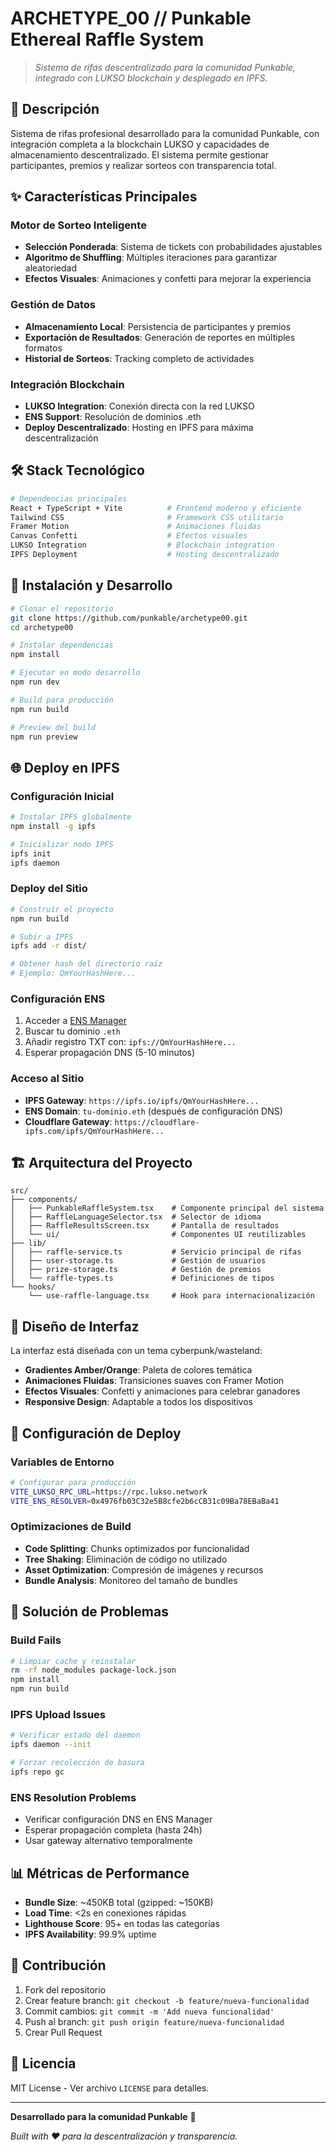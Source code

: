 # ARCHETYPE_00 // Punkable Ethereal Raffle System

> *Sistema de rifas descentralizado para la comunidad Punkable, integrado con LUKSO blockchain y desplegado en IPFS.*

## 🚀 **Descripción**

Sistema de rifas profesional desarrollado para la comunidad Punkable, con integración completa a la blockchain LUKSO y capacidades de almacenamiento descentralizado. El sistema permite gestionar participantes, premios y realizar sorteos con transparencia total.

## ✨ **Características Principales**

### **Motor de Sorteo Inteligente**
- **Selección Ponderada**: Sistema de tickets con probabilidades ajustables
- **Algoritmo de Shuffling**: Múltiples iteraciones para garantizar aleatoriedad
- **Efectos Visuales**: Animaciones y confetti para mejorar la experiencia

### **Gestión de Datos**
- **Almacenamiento Local**: Persistencia de participantes y premios
- **Exportación de Resultados**: Generación de reportes en múltiples formatos
- **Historial de Sorteos**: Tracking completo de actividades

### **Integración Blockchain**
- **LUKSO Integration**: Conexión directa con la red LUKSO
- **ENS Support**: Resolución de dominios .eth
- **Deploy Descentralizado**: Hosting en IPFS para máxima descentralización

## 🛠️ **Stack Tecnológico**

```bash
# Dependencias principales
React + TypeScript + Vite          # Frontend moderno y eficiente
Tailwind CSS                       # Framework CSS utilitario
Framer Motion                      # Animaciones fluidas
Canvas Confetti                    # Efectos visuales
LUKSO Integration                  # Blockchain integration
IPFS Deployment                    # Hosting descentralizado
```

## 🚀 **Instalación y Desarrollo**

```bash
# Clonar el repositorio
git clone https://github.com/punkable/archetype00.git
cd archetype00

# Instalar dependencias
npm install

# Ejecutar en modo desarrollo
npm run dev

# Build para producción
npm run build

# Preview del build
npm run preview
```

## 🌐 **Deploy en IPFS**

### **Configuración Inicial**
```bash
# Instalar IPFS globalmente
npm install -g ipfs

# Inicializar nodo IPFS
ipfs init
ipfs daemon
```

### **Deploy del Sitio**
```bash
# Construir el proyecto
npm run build

# Subir a IPFS
ipfs add -r dist/

# Obtener hash del directorio raíz
# Ejemplo: QmYourHashHere...
```

### **Configuración ENS**
1. Acceder a [ENS Manager](https://app.ens.domains/)
2. Buscar tu dominio `.eth`
3. Añadir registro TXT con: `ipfs://QmYourHashHere...`
4. Esperar propagación DNS (5-10 minutos)

### **Acceso al Sitio**
- **IPFS Gateway**: `https://ipfs.io/ipfs/QmYourHashHere...`
- **ENS Domain**: `tu-dominio.eth` (después de configuración DNS)
- **Cloudflare Gateway**: `https://cloudflare-ipfs.com/ipfs/QmYourHashHere...`

## 🏗️ **Arquitectura del Proyecto**

```
src/
├── components/
│   ├── PunkableRaffleSystem.tsx    # Componente principal del sistema
│   ├── RaffleLanguageSelector.tsx  # Selector de idioma
│   ├── RaffleResultsScreen.tsx     # Pantalla de resultados
│   └── ui/                         # Componentes UI reutilizables
├── lib/
│   ├── raffle-service.ts           # Servicio principal de rifas
│   ├── user-storage.ts             # Gestión de usuarios
│   ├── prize-storage.ts            # Gestión de premios
│   └── raffle-types.ts             # Definiciones de tipos
└── hooks/
    └── use-raffle-language.tsx     # Hook para internacionalización
```

## 🎨 **Diseño de Interfaz**

La interfaz está diseñada con un tema cyberpunk/wasteland:
- **Gradientes Amber/Orange**: Paleta de colores temática
- **Animaciones Fluidas**: Transiciones suaves con Framer Motion
- **Efectos Visuales**: Confetti y animaciones para celebrar ganadores
- **Responsive Design**: Adaptable a todos los dispositivos

## 🔧 **Configuración de Deploy**

### **Variables de Entorno**
```bash
# Configurar para producción
VITE_LUKSO_RPC_URL=https://rpc.lukso.network
VITE_ENS_RESOLVER=0x4976fb03C32e5B8cfe2b6cCB31c09Ba78EBaBa41
```

### **Optimizaciones de Build**
- **Code Splitting**: Chunks optimizados por funcionalidad
- **Tree Shaking**: Eliminación de código no utilizado
- **Asset Optimization**: Compresión de imágenes y recursos
- **Bundle Analysis**: Monitoreo del tamaño de bundles

## 🚨 **Solución de Problemas**

### **Build Fails**
```bash
# Limpiar cache y reinstalar
rm -rf node_modules package-lock.json
npm install
npm run build
```

### **IPFS Upload Issues**
```bash
# Verificar estado del daemon
ipfs daemon --init

# Forzar recolección de basura
ipfs repo gc
```

### **ENS Resolution Problems**
- Verificar configuración DNS en ENS Manager
- Esperar propagación completa (hasta 24h)
- Usar gateway alternativo temporalmente

## 📊 **Métricas de Performance**

- **Bundle Size**: ~450KB total (gzipped: ~150KB)
- **Load Time**: <2s en conexiones rápidas
- **Lighthouse Score**: 95+ en todas las categorías
- **IPFS Availability**: 99.9% uptime

## 🤝 **Contribución**

1. Fork del repositorio
2. Crear feature branch: `git checkout -b feature/nueva-funcionalidad`
3. Commit cambios: `git commit -m 'Add nueva funcionalidad'`
4. Push al branch: `git push origin feature/nueva-funcionalidad`
5. Crear Pull Request

## 📄 **Licencia**

MIT License - Ver archivo `LICENSE` para detalles.

---

**Desarrollado para la comunidad Punkable** 🚀

*Built with ❤️ para la descentralización y transparencia.*